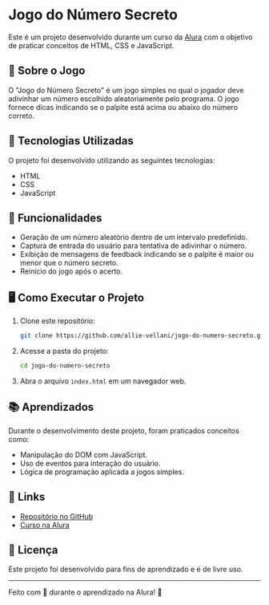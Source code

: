 # Jogo do Número Secreto

Este é um projeto desenvolvido durante um curso da [Alura](https://www.alura.com.br/) com o objetivo de praticar conceitos de HTML, CSS e JavaScript.

## 🎯 Sobre o Jogo
O "Jogo do Número Secreto" é um jogo simples no qual o jogador deve adivinhar um número escolhido aleatoriamente pelo programa. O jogo fornece dicas indicando se o palpite está acima ou abaixo do número correto.

## 🚀 Tecnologias Utilizadas
O projeto foi desenvolvido utilizando as seguintes tecnologias:
- HTML
- CSS
- JavaScript

## 📌 Funcionalidades
- Geração de um número aleatório dentro de um intervalo predefinido.
- Captura de entrada do usuário para tentativa de adivinhar o número.
- Exibição de mensagens de feedback indicando se o palpite é maior ou menor que o número secreto.
- Reinício do jogo após o acerto.

## 🖥️ Como Executar o Projeto
1. Clone este repositório:
   ```bash
   git clone https://github.com/allie-vellani/jogo-do-numero-secreto.git
   ```
2. Acesse a pasta do projeto:
   ```bash
   cd jogo-do-numero-secreto
   ```
3. Abra o arquivo `index.html` em um navegador web.

## 📚 Aprendizados
Durante o desenvolvimento deste projeto, foram praticados conceitos como:
- Manipulação do DOM com JavaScript.
- Uso de eventos para interação do usuário.
- Lógica de programação aplicada a jogos simples.

## 🔗 Links
- [Repositório no GitHub](https://github.com/allie-vellani/jogo-do-numero-secreto)
- [Curso na Alura](https://www.alura.com.br/)

## 📄 Licença
Este projeto foi desenvolvido para fins de aprendizado e é de livre uso.

---
Feito com 💙 durante o aprendizado na Alura! 🚀

